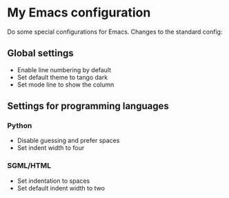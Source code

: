 # My Emacs configuration

Do some special configurations for Emacs. Changes to the standard config:

## Global settings

- Enable line numbering by default
- Set default theme to tango dark
- Set mode line to show the column

## Settings for programming languages

### Python

- Disable guessing and prefer spaces
- Set indent width to four

### SGML/HTML

- Set indentation to spaces
- Set default indent width to two